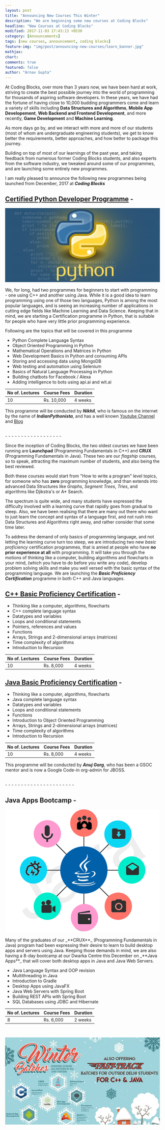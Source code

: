 ```yaml
---
layout: post
title: "Announcing New Courses This Winter"
description: "We are beginning some new courses at Coding Blocks"
headline: "New Courses at Coding Blocks"
modified: 2017-11-03 17:43:13 +0530
category: [Announcements]
tags: [new courses, announcement, coding blocks]
feature-img: "img/post/announcing-new-courses/learn_banner.jpg"
mathjax: 
chart: 
comments: true
featured: false
author: "Arnav Gupta"
---
```

At Coding Blocks, over more than 3 years now, we have been hard at work, striving to create the best possible journey into the world of programming for thousands of aspiring software developers. 
In these years, we have had the fortune of having close to 10,000 budding programmers come and learn a variety of skills including **Data Structures and Algorithms**, **Mobile App Developement**, **Web Backend and Frontend Development**, and more recently, **Game Development** and **Machine Learning**. 

As more days go by, and we interact with more and more of our students (most of whom are undergraduate engineering students), we get to know better the requirements, better approaches, and how better to package this journey.

Building on top of most of our learnings of the past year, and taking feedback from numerous former Coding Blocks students, and also experts from the software industry, we tweaked around some of our programmes, and are launching some entirely new programmes. 

I am really pleased to announce the following new programmes being launched from December, 2017 at _**Coding Blocks**_ 

## [Certified Python Developer Programme](https://cb.lk/courses/python1) - 

<p align="center">
  <a href="https://codingblocks.com/courses/certified-python-developer.html">
    <img src="/img/post/announcing-new-courses/python.jpg">
  </a>
</p>

We, for long, had two programmes for beginners to start with programming - one using C++ and another using Java. While it is a good idea to learn programming using one of those two languages, Python is among the most popular languages, and is seeing an increasing number of applications in cutting edge fields like Machine Learning and Data Science. Keeping that in mind, we are starting a Certification programme in Python, that is suitable for people who have very little prior programming experience. 

Following are the topics that will be covered in this programme

 - Python Complete Language Syntax
 - Object Oriented Programming in Python
 - Mathematical Operations and Matrices in Python
 - Web Development Basics in Python and consuming APIs
 - Storing and accessing data using MongoDB
 - Web testing and automation using Selenium
 - Basics of Natural Language Processing in Python
 - Building chatbots for Facebook / Alexa 
 - Adding intelligence to bots using api.ai and wit.ai

| No of. Lectures 	| Course Fees 	| Duration 	|
|-----------------	|-------------	|----------	|
| 10              	| Rs. 10,000  	| 4 weeks  	|  


This programme will be conducted by _**Nikhil**_, who is famous on the internet by the name of _**IndianPythonista**_, and has a well known [Youtube Channel](https://www.youtube.com/channel/UCkUq-s6z57uJFUFBvZIVTyg) and [Blog](https://indianpythonista.wordpress.com/)

<br>
 - - - - - - - - -
 - - - - - - - - - 
<br>


Since the inception of Coding Blocks, the two oldest courses we have been running are **Launchpad** (Programming Fundamentals in C++) and **CRUX** (Programming Fundamentals in Java).
These two are our _flagship_ courses, so to speak, attracting the maximum number of students, and also being the best reviewed.

Both these courses would start from "How to write a program" level topics, for someone who has **zero** programming knowledge, and than extends into advanced Data Structures like *Graphs*, *Segment Trees*, *Tries*, and algorithms like Djikstra's or A* Search. 

The spectrum is quite wide, and many students have expressed the difficulty involved with a learning curve that rapidly goes from gradual to steep. Also, we have been realising that there are many out there who want to just learn the concept and syntax of a language first, and not rush into Data Structures and Algorithms right away, and rather consider that some time later. 

To address the demand of only basics of programming language, and not letting the learning curve turn too steep, we are introducing two new _basic proficiency_ certification programmes, that is amied at people who have **no prior experience at all** with programming. It will take you through the motions of thinking like a computer, building algorithms and flowcharts in your mind, (which you have to do before you write any code), develop problem solving skills and make you well versed with the basic syntax of the programming language. We are launching the _**Basic Proficiency Certification**_ programme in both C++ and Java languages. 

## [C++ Basic Proficiency Certification](https://cb.lk/courses/cpp101) -  
 - Thinking like a computer, algorithms, flowcharts
 - C++ complete language syntax
 - Datatypes and variables
 - Loops and conditional statements
 - Pointers, references and values
 - Functions
 - Arrays, Strings and 2-dimensional arrays (matrices)
 - Time complexity of algorithms
 - Introduction to Recursion

| No of. Lectures 	| Course Fees 	| Duration 	|
|-----------------	|-------------	|----------	|
| 10              	| Rs. 8,000   	| 4 weeks  	|  



## [Java Basic Proficiency Certification](https://cb.lk/courses/java101) -
 - Thinking like a computer, algorithms, flowcharts
 - Java complete language syntax
 - Datatypes and variables
 - Loops and conditional statements
 - Functions
 - Introduction to Object Oriented Programming
 - Arrays, Strings and 2-dimensional arrays (matrices)
 - Time complexity of algorithms
 - Introduction to Recursion

| No of. Lectures 	| Course Fees 	| Duration 	|
|-----------------	|-------------	|----------	|
| 10              	| Rs. 8,000   	| 4 weeks  	| 

This programme will be conducted by _**Anuj Garg**_, who has been a GSOC mentor and is now a Google Code-in org-admin for JBOSS.

<br>
- - - - - - -  - - - - 
-  - - - - - - - - - -   
<br>



## Java Apps Bootcamp -  
<p align="center">
  <a href="https://codingblocks.com/courses/advancedjava.html">
    <img src="/img/post/announcing-new-courses/java_apps.png">
  </a>
</p>
Many of the graduates of our _**CRUX**_ (Programming Fundamentals in Java) program had been expressing their desire to learn to build desktop apps and servers using Java. 
Keeping those demands in mind, we are also having a 8-day bootcamp at our Dwarka Centre this December on _**Java Apps**_ that will cover both desktop apps in Java and Java Web Servers.  

  - Java Language Syntax and OOP revision
  - Multithreading in Java
  - Introduction to Gradle
  - Desktop Apps using JavaFX
  - Java Web Servers with Spring Boot
  - Building REST APIs with Spring Boot
  - SQL Databases using JDBC and Hibernate 

| No of. Lectures 	| Course Fees 	| Duration 	|
|-----------------	|-------------	|----------	|
| 8              	  | Rs. 6,000   	| 2 weeks  	| 

<br>

<p align="center">
  <a href="https://cb.lk">
    <img src="/img/post/announcing-new-courses/banner.jpg">
  </a>
</p>
